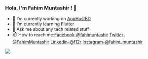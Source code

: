 ### Hola, I'm Fahim Muntashir ! 👋


- 🔭 I’m currently working on <a href="https://www.apphostbd.com/">AppHostBD</a>
- 🌱 I’m currently learning Flutter
- 💬 Ask me about any tech related stuff
- 📫 How to reach me:[Facebook-@fahimuntashir](https://www.facebook.com/fahimuntashir)  [Twitter-@FahimMuntashir](twitter.com/Fahim_Muntashir)  [Linkedin-@f12r](https://www.linkedin.com/in/f12r/)   [Instagram-@fahim_muntashir](instagram.com/fahim_muntashir)


<img src= "https://www.github-readme-stats.vercel.app/api?username=FahimMuntashir&&show_icons=true&title_color=ffffff&icon_color=bb2acf&text_color=daf7dc&bg_color=151515" >
